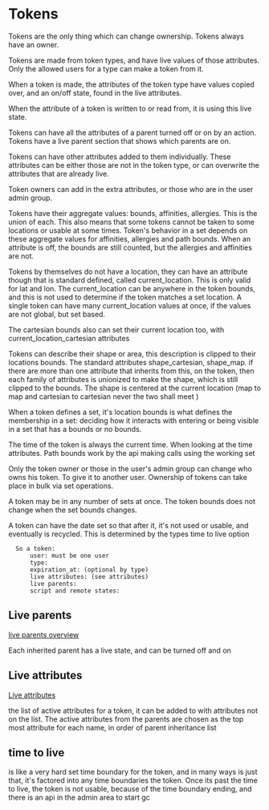 # Tokens
Tokens are the only thing which can change ownership. Tokens always have an owner.

Tokens are made from token types, and have live values of those attributes.
Only the allowed users for a type can make a token from it.

When a token is made, the attributes of the token type have values copied over,
and an on/off state, found in the live attributes.

When the attribute of a token is written to or read from, it is using this live state.

Tokens can have all the attributes of a parent turned off or on by an action.
Tokens have a live parent section that shows which parents are on.

Tokens can have other attributes added to them individually. 
These attributes can be either those are not in the token type,
or can overwrite the attributes that are already live.

Token owners can add in the extra attributes, or those who are in the user admin group.

Tokens have their aggregate values: bounds, affinities, allergies. This is the union of each.
This also means that some tokens cannot be taken to some locations or usable at some times.
Token's behavior in a set depends on these aggregate values for affinities, allergies and path bounds.
When an attribute is off, the bounds are still counted, but the allergies and affinities are not.

Tokens by themselves do not have a location, they can have an attribute though that is standard defined, called current_location.
This is only valid for lat and lon. The current_location can be anywhere in the token bounds, and this is not used to determine if the token matches a set location.
A single token can have many current_location values at once, if the values are not global, but set based.

The cartesian bounds also can set their current location too, with current_location_cartesian attributes
 
Tokens can describe their shape or area, this description is clipped to their locations bounds. The standard attributes shape_cartesian, shape_map.
if there are more than one attribute that inherits from this, on the token, then each family of attributes is unionized to make the shape, which is still clipped to the bounds.
The shape is centered at the current location (map to map and cartesian to cartesian never the two shall meet )


When a token defines a set, it's location bounds is what defines the membership in a set:
deciding how it interacts with entering or being visible in a set that has a bounds or no bounds.


The time of the token is always the current time. When looking at the time attributes.
Path bounds work by the api making calls using the working set


Only the token owner or those in the user's admin group can change who owns his token. To give it to another user.
Ownership of tokens can take place in bulk via set operations.

A token may be in any number of sets at once.
The token bounds does not change when the set bounds changes.

A token can have the date set so that after it, it's not used or usable, and eventually is recycled. This is determined by the types time to live option


      So a token:
          user: must be one user
          type:
          expiration_at: (optional by type)  
          live attributes: (see attributes)
          live parents:  
          script and remote states:  


## Live parents
[live parents overview](live-parent-overview.md)

Each inherited parent has a live state, and can be turned off and on

## Live attributes
[Live attributes](live-attribute-overview.md)

the list of active attributes for a token, it can be added to with attributes not on the list.
The active attributes from the parents are chosen as the top most attribute for each name,
in order of parent inheritance list 


## time to live

is like a very hard set time boundary for the token, and in many ways is just that, it's factored into any time boundaries the token.
Once its past the time to live, the token is not usable, because of the time boundary ending, and there is an api in the admin area to start gc
